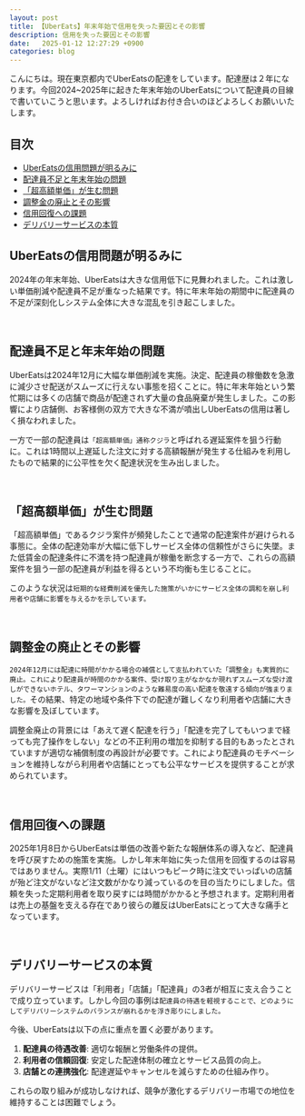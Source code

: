 ```yaml
---
layout: post
title: 【UberEats】年末年始で信用を失った要因とその影響
description: 信用を失った要因とその影響
date:   2025-01-12 12:27:29 +0900
categories: blog
---
```


こんにちは。現在東京都内でUberEatsの配達をしています。配達歴は２年になります。今回2024~2025年に起きた年末年始のUberEatsについて配達員の目線で書いていこうと思います。よろしければお付き合いのほどよろしくお願いいたします。

## 目次
- [UberEatsの信用問題が明るみに](#ubereatsの信用問題が明るみに)
- [配達員不足と年末年始の問題](#配達員不足と年末年始の問題)
- [「超高額単価」が生む問題](#超高額単価が生む問題)
- [調整金の廃止とその影響](#調整金の廃止とその影響)
- [信用回復への課題](#信用回復への課題)
- [デリバリーサービスの本質](#デリバリーサービスの本質)

## UberEatsの信用問題が明るみに

2024年の年末年始、UberEatsは大きな信用低下に見舞われました。これは激しい単価削減や配達員不足が重なった結果です。特に年末年始の期間中に配達員の不足が深刻化しシステム全体に大きな混乱を引き起こしました。

<br>

## 配達員不足と年末年始の問題

UberEatsは2024年12月に大幅な単価削減を実施。決定、配達員の稼働数を急激に減少させ配送がスムーズに行えない事態を招くことに。特に年末年始という繁忙期には多くの店舗で商品が配達されず大量の食品廃棄が発生しました。この影響により店舗側、お客様側の双方で大きな不満が噴出しUberEatsの信用は著しく損なわれました。

一方で一部の配達員は`「超高額単価」通称クジラ`と呼ばれる遅延案件を狙う行動に。これは1時間以上遅延した注文に対する高額報酬が発生する仕組みを利用したもので結果的に公平性を欠く配達状況を生み出しました。

<br>

## 「超高額単価」が生む問題

「超高額単価」であるクジラ案件が頻発したことで通常の配達案件が避けられる事態に。全体の配達効率が大幅に低下しサービス全体の信頼性がさらに失墜。また低賃金の配達条件に不満を持つ配達員が稼働を断念する一方で、これらの高額案件を狙う一部の配達員が利益を得るという不均衡も生じることに。

このような状況は`短期的な経費削減を優先した施策がいかにサービス全体の調和を崩し利用者や店舗に影響を与えるかを示しています。`

<br>

## 調整金の廃止とその影響

`2024年12月には配達に時間がかかる場合の補償として支払われていた「調整金」も実質的に廃止。これにより配達員が時間のかかる案件、受け取り主がなかなか現れずスムーズな受け渡しができないホテル、タワーマンションのような難易度の高い配達を敬遠する傾向が強まりました。`その結果、特定の地域や条件下での配達が難しくなり利用者や店舗に大きな影響を及ぼしています。

調整金廃止の背景には「あえて遅く配達を行う」「配達を完了してもいつまで経っても完了操作をしない」などの不正利用の増加を抑制する目的もあったとされていますが適切な補償制度の再設計が必要です。これにより配達員のモチベーションを維持しながら利用者や店舗にとっても公平なサービスを提供することが求められています。

<br>

## 信用回復への課題

2025年1月8日からUberEatsは単価の改善や新たな報酬体系の導入など、配達員を呼び戻すための施策を実施。しかし年末年始に失った信用を回復するのは容易ではありません。実際1/11（土曜）にはいつもピーク時に注文でいっぱいの店舗が殆ど注文がないなど注文数がかなり減っているのを目の当たりにしました。信頼を失った定期利用者を取り戻すには時間がかかると予想されます。定期利用者は売上の基盤を支える存在であり彼らの離反はUberEatsにとって大きな痛手となっています。

<br>

## デリバリーサービスの本質

デリバリーサービスは「利用者」「店舗」「配達員」の3者が相互に支え合うことで成り立っています。しかし今回の事例は`配達員の待遇を軽視することで、どのようにしてデリバリーシステムのバランスが崩れるかを浮き彫りにしました。`

今後、UberEatsは以下の点に重点を置く必要があります。

1. **配達員の待遇改善**: 適切な報酬と労働条件の提供。
2. **利用者の信頼回復**: 安定した配達体制の確立とサービス品質の向上。
3. **店舗との連携強化**: 配達遅延やキャンセルを減らすための仕組み作り。

これらの取り組みが成功しなければ、競争が激化するデリバリー市場での地位を維持することは困難でしょう。

